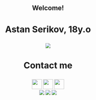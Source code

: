  <h2><p align=center> Welcome! </p></h2>
 <h1><p align=center> Astan Serikov, 18y.o </p></h1>

<div align=center>
  <!--  <img src='https://media1.giphy.com/media/4N3lQozOH2STZdDsOe/giphy.gif?cid=ecf05e473pcufwllvqi6jwrgfsaob9pbjmggbs1jerh0xfbc&rid=giphy.gif'> -->
    <img src='https://i.gifer.com/KTfd.gif'
</div>



<h1><p align=center>Contact me</p></h1>
<div align=center>
    <a href='https://t.me/AstikJun'><img height="32" width="32" src='https://simpleicons.org/icons/telegram.svg'></a>
    <a href='https://www.instagram.com/_serikov_10/'><img height="32" width="32" src='https://simpleicons.org/icons/instagram.svg'></a>
    <a href='mailto:serikovastik@gmail.com'><img height="32" width="32" src='https://simpleicons.org/icons/gmail.svg'></a>
</div>

<div align=center>
    <a href='https://t.me/AstikJun'><img src='https://img.shields.io/badge/Telegram-AstikJun-purple'></a>
    <a href='https://www.instagram.com/_serikov_10/'><img src='https://img.shields.io/badge/Instagram-__serikov__10-pink'></a>
    <a href='mailto:serikovastik@gmail.com'><img src='https://img.shields.io/badge/Gmail-serikovastik-blueviolet'></a>
</div>
